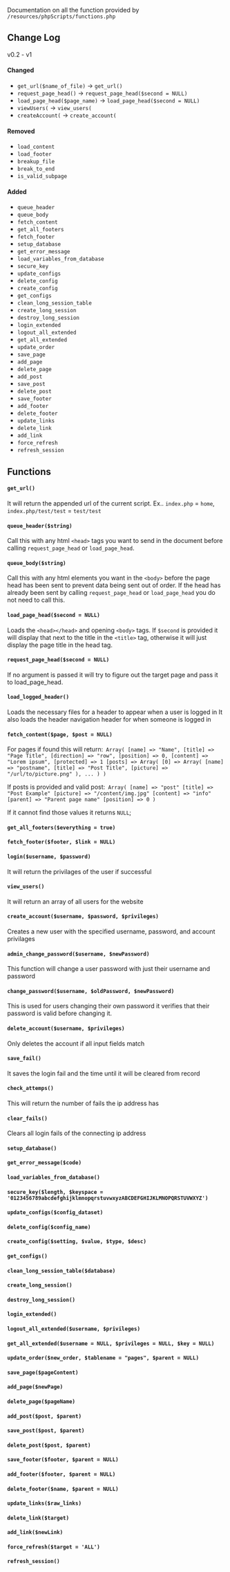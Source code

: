 Documentation on all the function provided by `/resources/phpScripts/functions.php`

## Change Log ##
v0.2 - v1
#### Changed ####
* `get_url($name_of_file)` -> `get_url()`
* `request_page_head()` -> `request_page_head($second = NULL)`
* `load_page_head($page_name)` -> `load_page_head($second = NULL)`
* `viewUsers(` -> `view_users(`
* `createAccount(` -> `create_account(`

#### Removed ####
* `load_content`
* `load_footer`
* `breakup_file`
* `break_to_end`
* `is_valid_subpage`

#### Added ####
* `queue_header`
* `queue_body`
* `fetch_content`
* `get_all_footers`
* `fetch_footer`
* `setup_database`
* `get_error_message`
* `load_variables_from_database`
* `secure_key`
* `update_configs`
* `delete_config`
* `create_config`
* `get_configs`
* `clean_long_session_table`
* `create_long_session`
* `destroy_long_session`
* `login_extended`
* `logout_all_extended`
* `get_all_extended`
* `update_order`
* `save_page`
* `add_page`
* `delete_page`
* `add_post`
* `save_post`
* `delete_post`
* `save_footer`
* `add_footer`
* `delete_footer`
* `update_links`
* `delete_link`
* `add_link`
* `force_refresh`
* `refresh_session`

## Functions ##

#### `get_url()` #####
  It will return the appended url of the current script.
  Ex.. `index.php` = `home`, `index.php/test/test` = `test/test`

#### `queue_header($string)` ####
  Call this with any html `<head>` tags you want to send in the document before calling
  `request_page_head` or `load_page_head`.

#### `queue_body($string)` ####
  Call this with any html elements you want in the `<body>` before the page head has
  been sent to prevent data being sent out of order. If the head has already been sent
  by calling `request_page_head` or `load_page_head` you do not need to call this.

#### `load_page_head($second = NULL)` ####
  Loads the `<head></head>` and opening `<body>` tags. If `$second` is provided it
  will display that next to the title in the `<title>` tag, otherwise it will just
  display the page title in the head tag.

#### `request_page_head($second = NULL)` ####
  If no argument is passed it will try to figure out the target page and pass it
  to load_page_head.

#### `load_logged_header()` ####
  Loads the necessary files for a header to appear when a user is logged in
  It also loads the header navigation header for when someone is logged in

#### `fetch_content($page, $post = NULL)` ####
  For pages if found this will return:```
  Array(
    [name] => "Name",
    [title] => "Page Title",
    [direction] => "row",
    [position] => 0,
    [content] => "Lorem ipsum",
    [protected] => 1
    [posts] => Array(
      [0] => Array(
        [name] => "postname",
        [title] => "Post Title",
        [picture] => "/url/to/picture.png"
      ),
      ...
    )
  )```

  If posts is provided and valid post:```
  Array(
    [name] => "post"
    [title] => "Post Example"
    [picture] => "/content/img.jpg"
    [content] => "info"
    [parent] => "Parent page name"
    [position] => 0
  )```

  If it cannot find those values it returns `NULL`;

#### `get_all_footers($everything = true)` ####

#### `fetch_footer($footer, $link = NULL)` ####

#### `login($username, $password)` ####
  It will return the privilages of the user if successful
#### `view_users()` ####
  It will return an array of all users for the website
#### `create_account($username, $password, $privileges)` ####
  Creates a new user with the specified username, password, and account privilages
#### `admin_change_password($username, $newPassword)` ####
  This function will change a user password with just their username and password
#### `change_password($username, $oldPassword, $newPassword)` ####
  This is used for users changing their own password it verifies that their password is valid
  before changing it.
#### `delete_account($username, $privileges)` ####
  Only deletes the account if all input fields match
#### `save_fail()` ####
  It saves the login fail and the time until it will be cleared from record
#### `check_attemps()` ####
  This will return the number of fails the ip address has
#### `clear_fails()` ####
  Clears all login fails of the connecting ip address
#### `setup_database()` ####

#### `get_error_message($code)` ####

#### `load_variables_from_database()` ####

#### `secure_key($length, $keyspace = '0123456789abcdefghijklmnopqrstuvwxyzABCDEFGHIJKLMNOPQRSTUVWXYZ')` ####

#### `update_configs($config_dataset)` ####

#### `delete_config($config_name)` ####

#### `create_config($setting, $value, $type, $desc)` ####

#### `get_configs()` ####

#### `clean_long_session_table($database)` ####

#### `create_long_session()` ####

#### `destroy_long_session()` ####

#### `login_extended()` ####

#### `logout_all_extended($username, $privileges)` ####

#### `get_all_extended($username = NULL, $privileges = NULL, $key = NULL)` ####

#### `update_order($new_order, $tablename = "pages", $parent = NULL)` ####

#### `save_page($pageContent)` ####

#### `add_page($newPage)` ####

#### `delete_page($pageName)` ####

#### `add_post($post, $parent)` ####

#### `save_post($post, $parent)` ####

#### `delete_post($post, $parent)` ####

#### `save_footer($footer, $parent = NULL)` ####

#### `add_footer($footer, $parent = NULL)` ####

#### `delete_footer($name, $parent = NULL)` ####

#### `update_links($raw_links)` ####

#### `delete_link($target)` ####

#### `add_link($newLink)` ####

#### `force_refresh($target = 'ALL')` ####

#### `refresh_session()` ####
